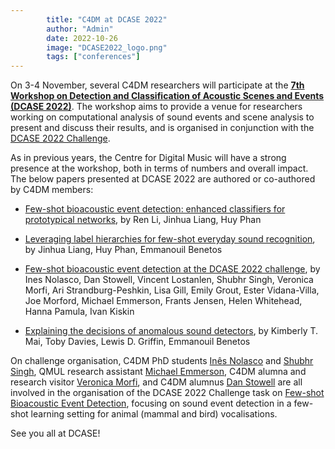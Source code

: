 ```yaml
---
        title: "C4DM at DCASE 2022"
        author: "Admin"
        date: 2022-10-26
        image: "DCASE2022_logo.png"
        tags: ["conferences"]
---
```


<p><a href="https://dcase.community/workshop2022/"></a></p>

On 3-4 November, several C4DM researchers will participate at the <b>[7th Workshop on Detection and Classification of Acoustic Scenes and Events (DCASE 2022)](https://dcase.community/workshop2022/)</b>.  The workshop aims to provide a venue for researchers working on computational analysis of sound events and scene analysis to present and discuss their results, and is organised in conjunction with the [DCASE 2022 Challenge](https://dcase.community/challenge2022/).

As in previous years, the Centre for Digital Music will have a strong presence at the workshop, both in terms of numbers and overall impact. The below papers presented at DCASE 2022 are authored or co-authored by C4DM members:

* [Few-shot bioacoustic event detection: enhanced classifiers for prototypical networks](https://qmro.qmul.ac.uk/xmlui/handle/123456789/82125), by Ren Li, Jinhua Liang, Huy Phan

* [Leveraging label hierarchies for few-shot everyday sound recognition](https://qmro.qmul.ac.uk/xmlui/handle/123456789/82109), by Jinhua Liang, Huy Phan, Emmanouil Benetos

* [Few-shot bioacoustic event detection at the DCASE 2022 challenge](https://arxiv.org/abs/2207.07911), by Ines Nolasco, Dan Stowell, Vincent Lostanlen, Shubhr Singh, Veronica Morfi, Ari Strandburg-Peshkin, Lisa Gill, Emily Grout, Ester Vidana-Villa, Joe Morford, Michael Emmerson, Frants Jensen, Helen Whitehead, Hanna Pamula, Ivan Kiskin

* [Explaining the decisions of anomalous sound detectors](https://www.turing.ac.uk/research/publications/explaining-decisions-anomalous-sound-detectors), by Kimberly T. Mai, Toby Davies, Lewis D. Griffin, Emmanouil Benetos

On challenge organisation, C4DM PhD students [Inês Nolasco](https://scholar.google.com/citations?user=C1jftogAAAAJ) and [Shubhr Singh](http://eecs.qmul.ac.uk/profiles/singhshubhr.html), QMUL research assistant [Michael Emmerson](https://www.qmul.ac.uk/sbbs/staff/michael-emmerson.html), C4DM alumna and research visitor [Veronica Morfi](https://scholar.google.com/citations?user=8izRvu4AAAAJ), and C4DM alumnus [Dan Stowell](http://www.mcld.co.uk/research/) are all involved in the organisation of the DCASE 2022 Challenge task on [Few-shot Bioacoustic Event Detection](https://dcase.community/challenge2022/task-few-shot-bioacoustic-event-detection), focusing on sound event detection in a few-shot learning setting for animal (mammal and bird) vocalisations.

See you all at DCASE!
